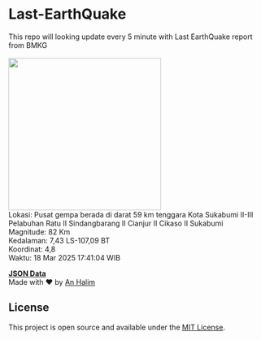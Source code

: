 # Last-EarthQuake
This repo will looking update every 5 minute with Last EarthQuake report from BMKG
<br>
<br>
<img src="undefined" width="300"/>
<br>
Lokasi: Pusat gempa berada di darat 59 km tenggara Kota Sukabumi  II-III Pelabuhan Ratu II Sindangbarang II Cianjur II Cikaso II Sukabumi <br>
Magnitude: 82 Km <br>
Kedalaman: 7,43 LS-107,09 BT <br>
Koordinat: 4,8 <br>
Waktu: 18 Mar 2025 17:41:04 WIB <br>

<a href="./data/data.json">**JSON Data**</a>
<br>
Made with ❤️ by <a href="https://github.com/an-halim">An Halim</a>
## License

This project is open source and available under the [MIT License](LICENSE).

